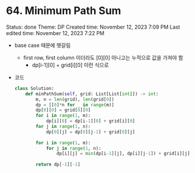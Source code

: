 # 64. Minimum Path Sum

Status: done
Theme: DP
Created time: November 12, 2023 7:09 PM
Last edited time: November 12, 2023 7:22 PM

- base case 때문에 헷갈림
    - first row, first column 이더라도 [0][0] 아니고는 누적으로 값을 가져야 함
        - dp[i-1][0] + grid[i][0] 이런 식으로
- 코드
    
    ```python
    class Solution:
        def minPathSum(self, grid: List[List[int]]) -> int:
            m, n = len(grid), len(grid[0])
            dp = [[0]*n for _ in range(m)]
            dp[0][0] = grid[0][0]
            for i in range(1, m):
                dp[i][0] = dp[i-1][0] + grid[i][0]
            for j in range(1, n):
                dp[0][j] = dp[0][j-1] + grid[0][j]
            
            for i in range(1, m):
                for j in range(1, n):
                    dp[i][j] = min(dp[i-1][j], dp[i][j-1]) + grid[i][j]
        
            return dp[-1][-1]
    ```